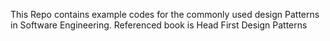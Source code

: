 This Repo contains example codes for the commonly used design Patterns in Software Engineering.
Referenced book is Head First Design Patterns
